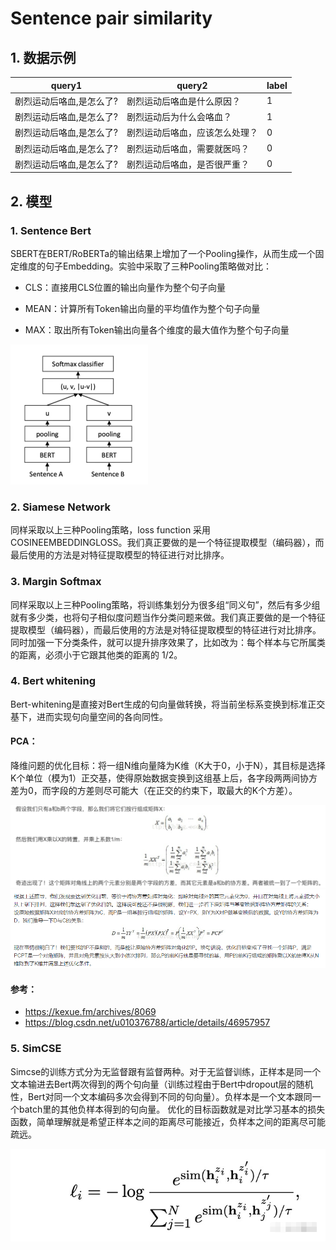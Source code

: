 # Sentence pair similarity

## 1. 数据示例
| query1                   | query2                         | label |
| ------------------------ | ------------------------------ | ----- |
| 剧烈运动后咯血,是怎么了? | 剧烈运动后咯血是什么原因？     | 1     |
| 剧烈运动后咯血,是怎么了? | 剧烈运动后为什么会咯血？       | 1     |
| 剧烈运动后咯血,是怎么了? | 剧烈运动后咯血，应该怎么处理？ | 0     |
| 剧烈运动后咯血,是怎么了? | 剧烈运动后咯血，需要就医吗？   | 0     |
| 剧烈运动后咯血,是怎么了? | 剧烈运动后咯血，是否很严重？   | 0     |

## 2. 模型
### 1. Sentence Bert

SBERT在BERT/RoBERTa的输出结果上增加了一个Pooling操作，从而生成一个固定维度的句子Embedding。实验中采取了三种Pooling策略做对比：

- CLS：直接用CLS位置的输出向量作为整个句子向量

- MEAN：计算所有Token输出向量的平均值作为整个句子向量

- MAX：取出所有Token输出向量各个维度的最大值作为整个句子向量

![simi](../images/simi6.png)

### 2. Siamese Network

同样采取以上三种Pooling策略，loss function 采用 COSINEEMBEDDINGLOSS。我们真正要做的是一个特征提取模型（编码器），而最后使用的方法是对特征提取模型的特征进行对比排序。

### 3. Margin Softmax

同样采取以上三种Pooling策略，将训练集划分为很多组“同义句”，然后有多少组就有多少类，也将句子相似度问题当作分类问题来做。我们真正要做的是一个特征提取模型（编码器），而最后使用的方法是对特征提取模型的特征进行对比排序。
同时加强一下分类条件，就可以提升排序效果了，比如改为：每个样本与它所属类的距离，必须小于它跟其他类的距离的 1/2。

### 4. Bert whitening

Bert-whitening是直接对Bert生成的句向量做转换，将当前坐标系变换到标准正交基下，进而实现句向量空间的各向同性。

#### PCA：
降维问题的优化目标：将一组N维向量降为K维（K大于0，小于N），其目标是选择K个单位（模为1）正交基，使得原始数据变换到这组基上后，各字段两两间协方差为0，而字段的方差则尽可能大（在正交的约束下，取最大的K个方差）。

![simi3](../images/simi3.png)
![simi4](../images/simi4.png)

#### 参考：

- https://kexue.fm/archives/8069
- https://blog.csdn.net/u010376788/article/details/46957957

### 5. SimCSE

Simcse的训练方式分为无监督跟有监督两种。对于无监督训练，正样本是同一个文本输进去Bert两次得到的两个句向量（训练过程由于Bert中dropout层的随机性，Bert对同一个文本编码多次会得到不同的句向量）。负样本是一个文本跟同一个batch里的其他负样本得到的句向量。
优化的目标函数就是对比学习基本的损失函数，简单理解就是希望正样本之间的距离尽可能接近，负样本之间的距离尽可能疏远。

![simi7](../images/simi7.png)
